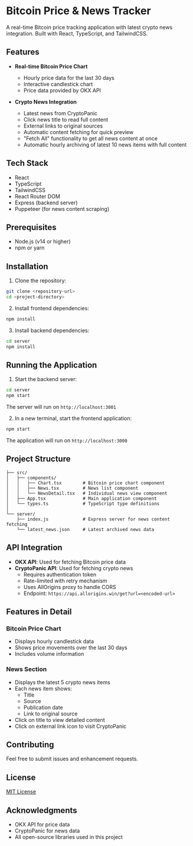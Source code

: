 # Bitcoin Price & News Tracker

A real-time Bitcoin price tracking application with latest crypto news integration. Built with React, TypeScript, and TailwindCSS.

## Features

- **Real-time Bitcoin Price Chart**
  - Hourly price data for the last 30 days
  - Interactive candlestick chart
  - Price data provided by OKX API

- **Crypto News Integration**
  - Latest news from CryptoPanic
  - Click news title to read full content
  - External links to original sources
  - Automatic content fetching for quick preview
  - "Fetch All" functionality to get all news content at once
  - Automatic hourly archiving of latest 10 news items with full content

## Tech Stack

- React
- TypeScript
- TailwindCSS
- React Router DOM
- Express (backend server)
- Puppeteer (for news content scraping)

## Prerequisites

- Node.js (v14 or higher)
- npm or yarn

## Installation

1. Clone the repository:
```bash
git clone <repository-url>
cd <project-directory>
```

2. Install frontend dependencies:
```bash
npm install
```

3. Install backend dependencies:
```bash
cd server
npm install
```

## Running the Application

1. Start the backend server:
```bash
cd server
npm start
```
The server will run on `http://localhost:3001`

2. In a new terminal, start the frontend application:
```bash
npm start
```
The application will run on `http://localhost:3000`

## Project Structure

```
├── src/
│   ├── components/
│   │   ├── Chart.tsx        # Bitcoin price chart component
│   │   ├── News.tsx         # News list component
│   │   └── NewsDetail.tsx   # Individual news view component
│   ├── App.tsx              # Main application component
│   └── types.ts             # TypeScript type definitions
│
└── server/
    ├── index.js             # Express server for news content fetching
    └── latest_news.json     # Latest archived news data
```

## API Integration

- **OKX API**: Used for fetching Bitcoin price data
- **CryptoPanic API**: Used for fetching crypto news
  - Requires authentication token
  - Rate-limited with retry mechanism
  - Uses AllOrigins proxy to handle CORS
  - Endpoint: `https://api.allorigins.win/get?url=<encoded-url>`

## Features in Detail

### Bitcoin Price Chart
- Displays hourly candlestick data
- Shows price movements over the last 30 days
- Includes volume information

### News Section
- Displays the latest 5 crypto news items
- Each news item shows:
  - Title
  - Source
  - Publication date
  - Link to original source
- Click on title to view detailed content
- Click on external link icon to visit CryptoPanic

## Contributing

Feel free to submit issues and enhancement requests.

## License

[MIT License](LICENSE)

## Acknowledgments

- OKX API for price data
- CryptoPanic for news data
- All open-source libraries used in this project 